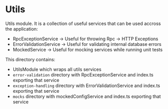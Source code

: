 # Utils

Utils module. It is a collection of useful services that can be used accross the application:

- RpcExceptionService -> Useful for throwing Rpc -> HTTP Exceptions
- ErrorValidationService -> Useful for validating internal database errors
- MockedService -> Useful for mocking services while running unit tests

This directory contains:

- UtilsModule which wraps all utils services
- `error-validation` directory with RpcExceptionService and index.ts exporting that service
- `exception-handling` directory with ErrorValidationService and index.ts exporting that service
- `mocks` directory with mockedConfigService and index.ts exporting that service
